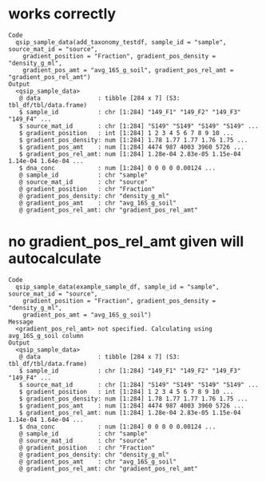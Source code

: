 # works correctly

    Code
      qsip_sample_data(add_taxonomy_testdf, sample_id = "sample", source_mat_id = "source",
        gradient_position = "Fraction", gradient_pos_density = "density_g_ml",
        gradient_pos_amt = "avg_16S_g_soil", gradient_pos_rel_amt = "gradient_pos_rel_amt")
    Output
      <qsip_sample_data>
       @ data                : tibble [284 x 7] (S3: tbl_df/tbl/data.frame)
       $ sample_id           : chr [1:284] "149_F1" "149_F2" "149_F3" "149_F4" ...
       $ source_mat_id       : chr [1:284] "S149" "S149" "S149" "S149" ...
       $ gradient_position   : int [1:284] 1 2 3 4 5 6 7 8 9 10 ...
       $ gradient_pos_density: num [1:284] 1.78 1.77 1.77 1.76 1.75 ...
       $ gradient_pos_amt    : num [1:284] 4474 987 4003 3960 5726 ...
       $ gradient_pos_rel_amt: num [1:284] 1.28e-04 2.83e-05 1.15e-04 1.14e-04 1.64e-04 ...
       $ dna_conc            : num [1:284] 0 0 0 0 0.00124 ...
       @ sample_id           : chr "sample"
       @ source_mat_id       : chr "source"
       @ gradient_position   : chr "Fraction"
       @ gradient_pos_density: chr "density_g_ml"
       @ gradient_pos_amt    : chr "avg_16S_g_soil"
       @ gradient_pos_rel_amt: chr "gradient_pos_rel_amt"

# no gradient_pos_rel_amt given will autocalculate

    Code
      qsip_sample_data(example_sample_df, sample_id = "sample", source_mat_id = "source",
        gradient_position = "Fraction", gradient_pos_density = "density_g_ml",
        gradient_pos_amt = "avg_16S_g_soil")
    Message
      <gradient_pos_rel_amt> not specified. Calculating using avg_16S_g_soil column
    Output
      <qsip_sample_data>
       @ data                : tibble [284 x 7] (S3: tbl_df/tbl/data.frame)
       $ sample_id           : chr [1:284] "149_F1" "149_F2" "149_F3" "149_F4" ...
       $ source_mat_id       : chr [1:284] "S149" "S149" "S149" "S149" ...
       $ gradient_position   : int [1:284] 1 2 3 4 5 6 7 8 9 10 ...
       $ gradient_pos_density: num [1:284] 1.78 1.77 1.77 1.76 1.75 ...
       $ gradient_pos_amt    : num [1:284] 4474 987 4003 3960 5726 ...
       $ gradient_pos_rel_amt: num [1:284] 1.28e-04 2.83e-05 1.15e-04 1.14e-04 1.64e-04 ...
       $ dna_conc            : num [1:284] 0 0 0 0 0.00124 ...
       @ sample_id           : chr "sample"
       @ source_mat_id       : chr "source"
       @ gradient_position   : chr "Fraction"
       @ gradient_pos_density: chr "density_g_ml"
       @ gradient_pos_amt    : chr "avg_16S_g_soil"
       @ gradient_pos_rel_amt: chr "gradient_pos_rel_amt"

